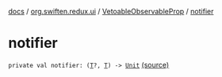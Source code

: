 [docs](../../index.md) / [org.swiften.redux.ui](../index.md) / [VetoableObservableProp](index.md) / [notifier](./notifier.md)

# notifier

`private val notifier: (`[`T`](index.md#T)`?, `[`T`](index.md#T)`) -> `[`Unit`](https://kotlinlang.org/api/latest/jvm/stdlib/kotlin/-unit/index.html) [(source)](https://github.com/protoman92/KotlinRedux/tree/master/common/common-ui/src/main/kotlin/org/swiften/redux/ui/ObservableProp.kt#L18)